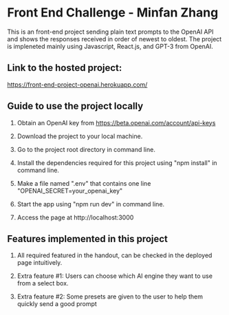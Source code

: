 # Front End Challenge - Minfan Zhang

This is an front-end project sending plain text prompts to the OpenAI API and shows the responses received in order of newest to oldest. The project is impleneted mainly using Javascript, React.js, and GPT-3 from OpenAI.

## Link to the hosted project:

https://front-end-project-openai.herokuapp.com/

## Guide to use the project locally

1. Obtain an OpenAI key from https://beta.openai.com/account/api-keys

2. Download the project to your local machine.

3. Go to the project root directory in command line.

4. Install the dependencies required for this project using "npm install" in command line.

5. Make a file named ".env" that contains one line "OPENAI_SECRET=your_openai_key"

6. Start the app using "npm run dev" in command line.

7. Access the page at http://localhost:3000

## Features implemented in this project

1. All required featured in the handout, can be checked in the deployed page intuitively.

2. Extra feature #1: Users can choose which AI engine they want to use from a select box.

3. Extra feature #2: Some presets are given to the user to help them quickly send a good prompt